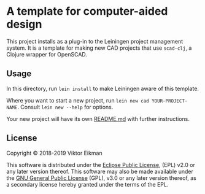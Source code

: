 # A template for computer-aided design

This project installs as a plug-in to the Leiningen project management system.
It is a template for making new CAD projects that use `scad-clj`, a Clojure
wrapper for OpenSCAD.

## Usage

In this directory, run `lein install` to make Leiningen aware of this template.

Where you want to start a new project, run `lein new cad YOUR-PROJECT-NAME`.
Consult `lein new --help` for options.

Your new project will have its own [README.md](resources/new/cad/README.md)
with further instructions.

## License

Copyright © 2018-2019 Viktor Eikman

This software is distributed under the [Eclipse Public License](LICENSE-EPL),
(EPL) v2.0 or any later version thereof. This software may also be made
available under the [GNU General Public License](LICENSE-GPL) (GPL), v3.0 or
any later version thereof, as a secondary license hereby granted under the
terms of the EPL.
